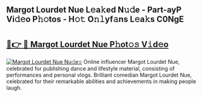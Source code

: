 ## Margot Lourdet Nue L𝚎a𝚔ed N𝚞𝚍e - Part-ayP Vi𝚍𝚎o P𝚑𝚘tos - H𝚘𝚝 O𝚗𝚕yf𝚊ns L𝚎a𝚔s C0NgE

# <h2><a href="http://kfaqus.oniu.top/?m=Margot+Lourdet+Nue">🔗👉 🔴 Margot Lourdet Nue P𝚑ot𝚘𝚜 V𝚒d𝚎o</a></h2>

[![Margot Lourdet Nue Nu𝚍e𝚜](https://i.imgur.com/0qMVB7G.gif)](http://kfaqus.oniu.top/?m=Margot+Lourdet+Nue)
Online influencer Margot Lourdet Nue, celebrated for publishing dance and lifestyle material, consisting of performances and personal vlogs. Brilliant comedian Margot Lourdet Nue, celebrated for their remarkable abilities and achievements in making people laugh.  
